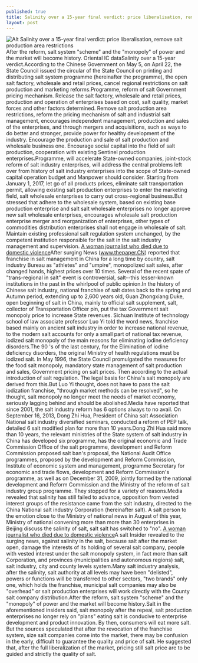```yaml
---
published: true
title: Salinity over a 15-year final verdict: price liberalisation, remove salt production area restrictions
layout: post
---
```

![Alt Salinity over a 15-year final verdict: price liberalisation, remove salt production area restrictions](http://justcavalli2.files.wordpress.com/2016/05/7840953a.jpeg)After the reform, salt system \"scheme\" and the \"monopoly\" of power and the market will become history. Oriental IC dataSalinity over a 15-year verdict.According to the Chinese Government on May 5, on April 22, the State Council issued the circular of the State Council on printing and distributing salt system programme (hereinafter the programme), the open salt factory, wholesale and retail prices, cancel regional restrictions on salt production and marketing reforms.Programme, reform of salt Government pricing mechanism. Release the salt factory, wholesale and retail prices, production and operation of enterprises based on cost, salt quality, market forces and other factors determined. Remove salt production area restrictions, reform the pricing mechanism of salt and industrial salt management, encourages independent management, production and sales of the enterprises, and through mergers and acquisitions, such as ways to do better and stronger, provide power for healthy development of the industry. Encourage the production and sale of salt production and wholesale business one. Encourage social capital into the field of salt production, cooperation with existing Sentinel production enterprises.Programme, will accelerate State-owned companies, joint-stock reform of salt industry enterprises, will address the central problems left over from history of salt industry enterprises into the scope of State-owned capital operation budget and Manpower should consider. Starting from January 1, 2017, let go of all products prices, eliminate salt transportation permit, allowing existing salt production enterprises to enter the marketing field, salt wholesale enterprises to carry out cross-regional business.But stressed that adhere to the wholesale system, based on existing base production enterprise and salt salt wholesale enterprises no longer approve new salt wholesale enterprises, encourages wholesale salt production enterprise merger and reorganization of enterprises, other types of commodities distribution enterprises shall not engage in wholesale of salt. Maintain existing professional salt regulation system unchanged, by the competent institution responsible for the salt in the salt industry management and supervision. [A woman journalist who died due to domestic violence](http://speckiphonecase.blogspot.com/2016/04/a-woman-journalist-who-died-due-to.html)After surging News (www.thepaper.CN) reported that franchise in salt management in China for a long time by country, salt industry Bureau as \"athletes\" and \"umpire\", monopolized salt sales, after changed hands, highest prices over 10 times. Several of the recent spate of \"trans-regional in salt\" event is controversial, salt--this lesser-known institutions in the past in the whirlpool of public opinion.In the history of Chinese salt industry, national franchise of salt dates back to the spring and Autumn period, extending up to 2,600 years old, Guan Zhongxiang Duke, open beginning of salt in China, mainly to official salt supplement, salt, collector of Transportation Officer pin, put the tax Government salt monopoly price to increase State revenues. Sichuan Institute of technology school of law associate professor Luo Yi told the word news, franchise based mainly on ancient salt industry in order to increase national revenue, to the modern salt accounts for only a small part of national tax revenue, iodized salt monopoly of the main reasons for eliminating iodine deficiency disorders.The 90 \'s of the last century, for the Elimination of iodine deficiency disorders, the original Ministry of health regulations must be iodized salt. In May 1996, the State Council promulgated the measures for the food salt monopoly, mandatory state management of salt production and sales, Government pricing on salt prices. Then according to the actual introduction of salt regulation. The legal basis for China\'s salt monopoly are derived from this.But Luo Yi thought, does not have to pass the salt iodization franchise, \"through market methods can be resolved\", so he thought, salt monopoly no longer meet the needs of market economy, seriously lagging behind and should be abolished.Media have reported that since 2001, the salt industry reform has 6 options always to no avail. On September 16, 2013, Dong Zhi Hua, President of China salt Association National salt industry diversified seminars, conducted a reform of PEP talk, detailed 6 salt modified plan for more than 10 years.Dong Zhi Hua said more than 10 years, the relevant ministries of the State system of salt industry in China has developed six programme, has the original economic and Trade Commission Office of the salt programme, development and Reform Commission proposed salt ban\'s proposal, the National Audit Office programmes, proposed by the development and Reform Commission, Institute of economic system and management, programme Secretary for economic and trade flows, development and Reform Commission\'s programme, as well as on December 31, 2009, jointly formed by the national development and Reform Commission and the Ministry of the reform of salt industry group programme. They stopped for a variety of reasons.Media revealed that salinity has still failed to advance, opposition from vested interest groups of the resistance came from the salt industry, directed to the China National salt industry Corporation (hereinafter salt). A salt person to the emotion close to the Ministry of national news in August of this year, Ministry of national convening more than more than 30 enterprises in Beijing discuss the salinity of salt, salt salt has switched to \"no\". [A woman journalist who died due to domestic violence](http://speckiphonecase.blogspot.com/2016/04/a-woman-journalist-who-died-due-to.html)A salt Insider revealed to the surging news, against salinity in the salt, because salt after the market open, damage the interests of its holding of several salt company, people with vested interest under the salt monopoly system, in fact more than salt Corporation, and provinces (municipalities and autonomous regions) salt, salt industry, city and county levels system.Many salt industry analysis, after the salinity, salt authority at all levels may have been \"delisted\", powers or functions will be transferred to other sectors, \"two brands\" only one, which holds the franchise, municipal salt companies may also be \"overhead\" or salt production enterprises will work directly with the County salt company distribution.After the reform, salt system \"scheme\" and the \"monopoly\" of power and the market will become history.Salt in the aforementioned insiders said, salt monopoly after the repeal, salt production enterprises no longer rely on \"plans\" eating salt is conducive to enterprise development and product innovation. By then, consumers will eat more salt. But the sources speculated that after the revocation of the franchise system, size salt companies come into the market, there may be confusion in the early, difficult to guarantee the quality and price of salt. He suggested that, after the full liberalization of the market, pricing still salt price are to be guided and strictly the quality of salt.